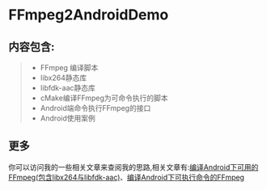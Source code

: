 # FFmpeg2AndroidDemo
## 内容包含:
> * FFmpeg 编译脚本
> * libx264静态库
> * libfdk-aac静态库
> * cMake编译FFmpeg为可命令执行的脚本
> * Android端命令执行FFmpeg的接口
> * Android使用案例
## 更多
你可以访问我的一些相关文章来查阅我的思路,相关文章有:[编译Android下可用的FFmpeg\(包含libx264与libfdk-aac\)](http://blog.csdn.net/mabeijianxi/article/details/72888067)、[编译Android下可执行命令的FFmpeg](http://blog.csdn.net/mabeijianxi/article/details/72904694)
